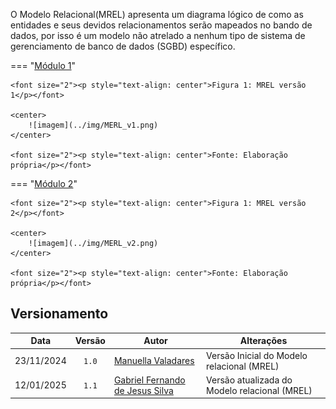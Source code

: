 
  

O Modelo Relacional(MREL) apresenta um diagrama lógico de como as entidades e seus devidos relacionamentos serão mapeados no bando de dados, por isso é um modelo não atrelado a nenhum tipo de sistema de gerenciamento de banco de dados (SGBD) específico. 


=== "<a href="#anchor-link-modulo1" tabindex="-1">Módulo 1</a>"

    <font size="2"><p style="text-align: center">Figura 1: MREL versão 1</p></font>

    <center>
        ![imagem](../img/MERL_v1.png)
    </center>

    <font size="2"><p style="text-align: center">Fonte: Elaboração própria</p></font>

=== "<a href="#anchor-link-modulo2" tabindex="-1">Módulo 2</a>"

    <font size="2"><p style="text-align: center">Figura 1: MREL versão 2</p></font>

    <center>
        ![imagem](../img/MERL_v2.png)
    </center>

    <font size="2"><p style="text-align: center">Fonte: Elaboração própria</p></font>



## Versionamento

| Data | Versão | Autor | Alterações | 
| :--: | :----: | ----- | ---------- | 
| 23/11/2024 | `1.0`| [Manuella Valadares](https://github.com/manuvaladares)| Versão Inicial do Modelo relacional (MREL)|
| 12/01/2025 | `1.1`| [Gabriel Fernando de Jesus Silva](https://github.com/MMcLovin)| Versão atualizada do Modelo relacional (MREL)|
